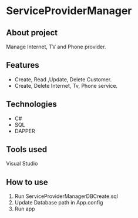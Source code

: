 # ServiceProviderManager

## About project

Manage Internet, TV and Phone provider.

## Features

- Create, Read ,Update, Delete Customer.
- Create, Delete Internet, Tv, Phone service.

## Technologies

- C#
- SQL
- DAPPER

## Tools used

Visual Studio

## How to use

1. Run ServiceProviderManagerDBCreate.sql
2. Update Database path in App.config
3. Run app
